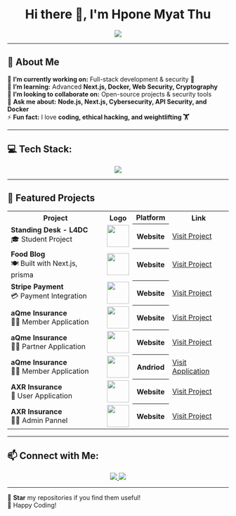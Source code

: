 <h1 align="center">Hi there 👋, I'm Hpone Myat Thu</h1>

<p align="center">
  <a href="https://git.io/typing-svg">
    <img src="https://readme-typing-svg.demolab.com?font=Fira+Code&size=22&pause=1000&color=00C9A7&center=true&vCenter=true&width=750&lines=Full-Stack+Developer+(2+Years+Experience);Cybersecurity+Learner+(Basic+Cryptography);Passionate+about+Technology;International+Diploma+Holder;NCC+Level+4+and+Level+5+Diploma+in+Computing">
  </a>
</p>

---

## 🚀 About Me
🔭 **I’m currently working on:** Full-stack development & security 🔐  
🌱 **I’m learning:** Advanced **Next.js, Docker, Web Security, Cryptography**  
👯 **I’m looking to collaborate on:** Open-source projects & security tools  
💬 **Ask me about:** **Node.js, Next.js, Cybersecurity, API Security, and Docker**  
⚡ **Fun fact:** I love **coding, ethical hacking, and weightlifting 🏋️**  

---

## 💻 Tech Stack:
<p align="center">
  <img src="https://skillicons.dev/icons?i=js,ts,nodejs,react,nextjs,docker,postgres,mysql,mongodb,java,cs,linux,git,aws" />
</p>

---

## 📂 Featured Projects

<table align="center">
    <tr>
        <th>Project</th>
        <th>Logo</th>
        <th>Platform</th>
        <th>Link</th>
    </tr>
    <tr>
        <td><b>Standing Desk - L4DC</b><br>🎓 Student Project</td>
        <td><img src="https://tse4.mm.bing.net/th?id=OIP.0JKKTNguzNFD8chNE4BqAgHaHa&pid=Api&P=0&w=300&h=300" width="50" height="50"></td>
        <th><b>Website</b></th>
        <td><a target="_blank" href="https://fe.dev.axr.d3lab.co/guest/home">Visit Project</a></td>
    </tr>
    <tr>
        <td><b>Food Blog</b><br>🍽️ Built with Next.js, prisma</td>
        <td><img src="https://tse4.mm.bing.net/th?id=OIP.hWK_M6viWSopasexu8kYTgHaHa&pid=Api&P=0&h=220" width="50" height="50"></td>
        <th><b>Website</b></th>
        <td><a target="_blank" href="https://nextjs-blog-iota-gray-55.vercel.app/">Visit Project</a></td>
    </tr>
    <tr>
        <td><b>Stripe Payment</b><br>💳 Payment Integration</td>
        <td><img src="https://encrypted-tbn0.gstatic.com/images?q=tbn:ANd9GcSUDtT-MID9fNzbw0GYXpfwliT81vfNl3ze0Wj-GRY_PsNbUkYQModqL5nFCWqnHx5ql30&usqp=CAU" width="50" height="50"></td>
        <th><b>Website</b></th>
        <td><a target="_blank" href="https://stripe-75s8.vercel.app/">Visit Project</a></td>
    </tr>
    <tr>
        <td><b>aQme Insurance </b><br>👨‍🦰 Member Application</td>
        <td><img src="https://tse2.mm.bing.net/th?id=OIP.C8XGDlgeJwTzvHH1mV-q-gHaHa" width="50" height="50"></td>
        <th><b>Website</b></th>
        <td><a target="_blank" href="https://fe.2d.r2cr.member.dev.d3lab.co/">Visit Project</a></td>
    </tr>
    <tr>
        <td><b>aQme Insurance</b><br>🧑‍🔧 Partner Application</td>
        <td><img src="https://tse2.mm.bing.net/th?id=OIP.C8XGDlgeJwTzvHH1mV-q-gHaHa" width="50" height="50"></td>
        <th><b>Website</b></th>
        <td><a target="_blank" href="https://fe.2d.r2cr.partner.dev.d3lab.co/login">Visit Project</a></td>
    </tr>
    <tr>
        <td><b>aQme Insurance</b><br>🧑‍🔧 Member Application</td>
        <td><img src="https://tse2.mm.bing.net/th?id=OIP.C8XGDlgeJwTzvHH1mV-q-gHaHa" width="50" height="50"></td>
        <th><b>Andriod</b></th>
        <td><a target="_blank" href="https://play.google.com/store/search?q=aQme&c=apps">Visit Application</a></td>
    </tr>
    <tr>
        <td><b>AXR Insurance</b><br>👱 User Application</td>
        <td><img src="https://axr-digital-insurance.s3.ap-southeast-1.amazonaws.com/tza-local-temp/1743486090823_Screenshot%202025-04-01%20121107.png" width="50" height="50"></td>
        <th><b>Website</b></th>
        <td><a target="_blank" href="https://fe.dev.axr.d3lab.co/guest/home">Visit Project</a></td>
    </tr>
    <tr>
        <td><b>AXR Insurance</b><br>👨‍🔧 Admin Pannel</td>
        <td><img src="https://axr-digital-insurance.s3.ap-southeast-1.amazonaws.com/tza-local-temp/1743486090823_Screenshot%202025-04-01%20121107.png" width="50" height="50"></td>
        <th><b>Website</b></th>
        <td><a target="_blank" href="https://fe.axr.admin.dev.d3lab.co/">Visit Project</a></td>
    </tr>
</table>

---

## 📫 Connect with Me:
<p align="center">
  <a href="https://www.linkedin.com/in/hpone-myat-thu-360903262/" target="_blank">
    <img src="https://img.shields.io/badge/LinkedIn-0077B5?style=for-the-badge&logo=linkedin&logoColor=white">
  </a>
  <a href="hponemy8tthu@gmail.com">
    <img src="https://img.shields.io/badge/Email-D14836?style=for-the-badge&logo=gmail&logoColor=white">
  </a>
</p>

---

🌟 **Star** my repositories if you find them useful!  
🚀 Happy Coding!  

<!-- Proudly created with GPRM ( https://gprm.itsvg.in ) -->
